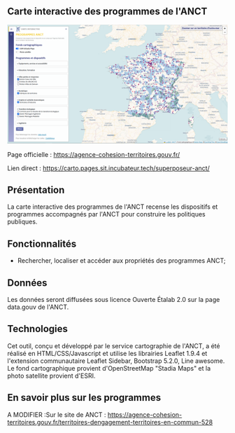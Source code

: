 ## Carte interactive des programmes de l'ANCT

![alt text](img/image_preview.png)

Page officielle : https://agence-cohesion-territoires.gouv.fr/

Lien direct : https://carto.pages.sit.incubateur.tech/superposeur-anct/

## Présentation

La carte interactive des programmes de l'ANCT recense les dispositifs et programmes accompagnés par l'ANCT pour construire les politiques publiques.


## Fonctionnalités 

- Rechercher, localiser et accéder aux propriétés des programmes ANCT;


## Données

Les données seront diffusées sous licence Ouverte Étalab 2.0 sur la page data.gouv de l'ANCT. 


## Technologies

Cet outil, conçu et développé par le service cartographie de l'ANCT, a été réalisé en HTML/CSS/Javascript et utilise les librairies Leaflet 1.9.4 et l'extension communautaire Leaflet Sidebar, Bootstrap 5.2.0, Line awesome. Le fond cartographique provient d'OpenStreetMap "Stadia Maps" et la photo satellite provient d'ESRI.

## En savoir plus sur les programmes

A MODIFIER :Sur le site de ANCT : https://agence-cohesion-territoires.gouv.fr/territoires-dengagement-territoires-en-commun-528 
